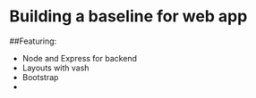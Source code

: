 # Building a baseline for web app
##Featuring:
* Node and Express for backend
* Layouts with vash
* Bootstrap
* 